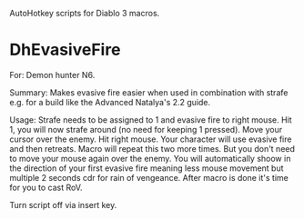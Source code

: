 AutoHotkey scripts for Diablo 3 macros.

# DhEvasiveFire

For: Demon hunter N6.

Summary: Makes evasive fire easier when used in combination with strafe e.g. for a build like the Advanced Natalya's 2.2 guide.

Usage: Strafe needs to be assigned to 1 and evasive fire to right mouse. Hit 1, you will now strafe around (no need for keeping 1 pressed). Move your cursor over the enemy. Hit right mouse. Your character will use evasive fire and then retreats. Macro will repeat this two more times. But you don't need to move your mouse again over the enemy. You will automatically shoow in the direction of your first evasive fire meaning less mouse movement but multiple 2 seconds cdr for rain of vengeance. After macro is done it's time for you to cast RoV.

Turn script off via insert key.
